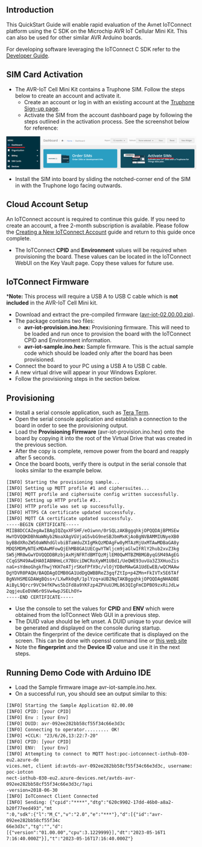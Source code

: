 ## Introduction
This QuickStart Guide will enable rapid evaluation of the Avnet IoTConnect platform using the C SDK on the Microchip AVR IoT Cellular Mini Kit.  This can also be used for other similar AVR Arduino boards.

For developing software leveraging the IoTConnect C SDK refer to the [Developer Guide](README.md).

## SIM Card Activation

* The AVR-IoT Cell Mini Kit contains a Truphone SIM. Follow the steps below to create an account and activate it.
  * Create an account or log in with an existing account at the [Truphone Sign-up page](https://account.truphone.com/register).
  * Activate the SIM from the account dashboard page by following the steps outlined in the activation process. 
    See the screenshot below for reference:

![Truphone Activation](media/truphone-activate-sim.png "Truphone Activation")

* Install the SIM into board by sliding the notched-corner end of the SIM in with the Truphone logo facing outwards.

## Cloud Account Setup
An IoTConnect account is required to continue this guide. If you need to create an account, a free 2-month subscription is available.  Please follow the [Creating a New IoTConnect Account](https://github.com/avnet-iotconnect/avnet-iotconnect.github.io/blob/main/documentation/iotconnect/subscription/subscription.md) guide and return to this guide once complete.
* The IoTConnect **CPID** and **Environment** values will be required when provisioning the board. These values can be located in the IoTConnect WebUI on the Key Vault page. Copy these values for future use.

## IoTConnect Firmware
***Note:** This process will require a USB A to USB C cable which is **not included** in the AVR-IoT Cell Mini kit.

* Download and extract the pre-compiled firmware ([avr-iot-02.00.00.zip](https://saleshosted.z13.web.core.windows.net/sdk/arduino/avr-iot-02.00.00.zip)).
* The package contains two files:
  * **avr-iot-provision.ino.hex:** Provisioning firmware. This will need to be loaded and run once to provision the board with the IoTConnect CPID and Environment information.
  * **avr-iot-sample.ino.hex:** Sample firmware. This is the actual sample code which should be loaded only after the board has been provisioned.
* Connect the board to your PC using a USB A to USB C cable.
* A new virtual drive will appear in your Windows Explorer.
* Follow the provisioning steps in the section below.

## Provisioning

* Install a serial console application, such as [Tera Term](https://ttssh2.osdn.jp/index.html.en).
* Open the serial console application and establish a connection to the board in order to see the provisioning output.
* Load the **Provisioning Firmware** (avr-iot-provision.ino.hex) onto the board by copying it into the root of the Virtual Drive that was created in the previous section.
* After the copy is complete, remove power from the board and reapply after 5 seconds.
* Once the board boots, verify there is output in the serial console that looks similar to the example below.

```
[INFO] Starting the provisioning sample...
[INFO] Setting up MQTT profile #1 and ciphersuites...
[INFO] MQTT profile and ciphersuite config written successfully.
[INFO] Setting up HTTP profile #3..
[INFO] HTTP profile was set up successfully.
[INFO] HTTPS CA certificate updated successfuly.
[INFO] MQTT CA certificate updated successfuly.
-----BEGIN CERTIFICATE-----
MIIB8DCCAZegAwIBAgIQZqxXFSHF/eOiwnn/0rSQLzAKBggqhkjOPQQDAjBPMSEw
HwYDVQQKDBhNaWNyb2NoaXAgVGVjaG5vbG9neSBJbmMxKjAoBgNVBAMMIUNyeXB0
byBBdXRoZW50aWNhdGlvbiBTaWduZXIgMkQzMDAgFw0yMTAzMjUxMTAwMDBaGA8y
MDQ5MDMyNTExMDAwMFowQjEhMB8GA1UECgwYTWljcm9jaGlwIFRlY2hub2xvZ3kg
SW5jMR0wGwYDVQQDDBRzbjAxMjNFRTdBMTQzMjlEM0QwMTBZMBMGByqGSM49AgEG
CCqGSM49AwEHA0IABNHmLcX7BUciDWCRoXyWM1UBd1/UeQWE93uvUa3Z3XHuoZis
naG+sYdmoGhgkfhwjYKH7eATjrSKeFPfX9c/vlOjYDBeMAwGA1UdEwEB/wQCMAAw
DgYDVR0PAQH/BAQDAgOIMB0GA1UdDgQWBBReZ3gqfZtIp+p4ZMn+FkIVTx5E6TAf
BgNVHSMEGDAWgBQss+/LXwRk0qR/1plYzq+aUB2NqTAKBggqhkjOPQQDAgNHADBE
AiByL9Qrcr9VC94fKPws5bIFd8a9YKFzp4ZPVuUJML863QIgFmCDPBO9zxRiJdLw
2qgjeuEeDVW6r0SVw4wpJSELhOY=
-----END CERTIFICATE-----

```
* Use the console to set the values for **CPID** and **ENV** which were obtained from the IoTConnect Web GUI in a previous step.
* The DUID value should be left unset. A DUID unique to your device will be generated and displayed on the console during startup.
* Obtain the fingerprint of the device certificate that is displayed on the screen.
This can be done with openssl command line or [this web site](https://www.samltool.com/fingerprint.php)
* Note the **fingerprint** and the **Device ID** value and use it in the next steps.

## Running Demo Code with Arduino IDE

* Load the Sample firmware image avr-iot-sample.ino.hex. 
* On a successful run, you should see an output similar to this:

```
[INFO] Starting the Sample Application 02.00.00
[INFO] CPID: [your CPID]
[INFO] Env : [your Env]
[INFO] DUID: avr-092ee282bb58cf55f34c66e3d3c
[INFO] Connecting to operator......... OK!
[INFO] +CCLK: "23/6/26,13:22:7-20"
[INFO] CPID: [your CPID]
[INFO] ENV:  [your Env]
[INFO] Attempting to connect to MQTT host:poc-iotconnect-iothub-030-eu2.azure-de
vices.net, client id:avtds-avr-092ee282bb58cf55f34c66e3d3c, username: poc-iotcon
nect-iothub-030-eu2.azure-devices.net/avtds-avr-092ee282bb58cf55f34c66e3d3c/?api
-version=2018-06-30
[INFO] IoTConnect Client Connected
[INFO] Sending: {"cpid":"****","dtg":"620c9902-17dd-46b0-a8a2-b20f77eed493","mt
":0,"sdk":{"l":"M_C","v":"2.0","e":"***"},"d":[{"id":"avr-092ee282bb58cf55f34c
66e3d3c","tg":"","d":[{"version":"01.00.00","cpu":3.1229999}],"dt":"2023-05-16T1
7:16:40.000Z"}],"t":"2023-05-16T17:16:40.000Z"}
```
